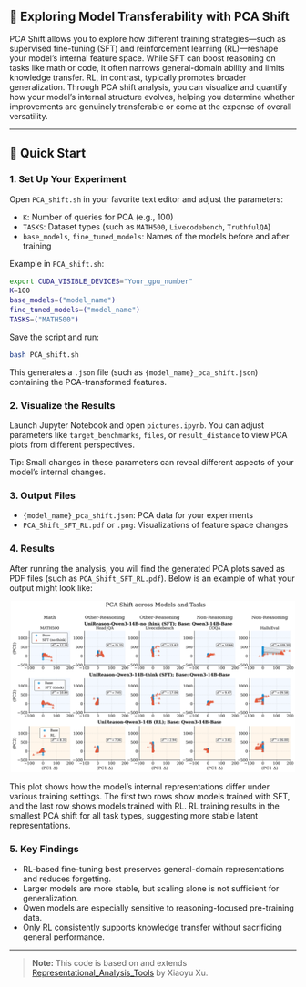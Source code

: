 ## 🔬 Exploring Model Transferability with PCA Shift

PCA Shift allows you to explore how different training strategies—such as supervised fine-tuning (SFT) and reinforcement learning (RL)—reshape your model’s internal feature space. While SFT can boost reasoning on tasks like math or code, it often narrows general-domain ability and limits knowledge transfer. RL, in contrast, typically promotes broader generalization. Through PCA shift analysis, you can visualize and quantify how your model’s internal structure evolves, helping you determine whether improvements are genuinely transferable or come at the expense of overall versatility.

---

## 🚀 Quick Start

### 1. Set Up Your Experiment

Open `PCA_shift.sh` in your favorite text editor and adjust the parameters:

* `K`: Number of queries for PCA (e.g., 100)
* `TASKS`: Dataset types (such as `MATH500`, `Livecodebench`, `TruthfulQA`)
* `base_models`, `fine_tuned_models`: Names of the models before and after training

Example in `PCA_shift.sh`:

```bash
export CUDA_VISIBLE_DEVICES="Your_gpu_number"
K=100
base_models=("model_name")
fine_tuned_models=("model_name")
TASKS=("MATH500")
```

Save the script and run:

```bash
bash PCA_shift.sh
```

This generates a `.json` file (such as `{model_name}_pca_shift.json`) containing the PCA-transformed features.

### 2. Visualize the Results

Launch Jupyter Notebook and open `pictures.ipynb`. You can adjust parameters like `target_benchmarks`, `files`, or `result_distance` to view PCA plots from different perspectives.

Tip: Small changes in these parameters can reveal different aspects of your model’s internal changes.

### 3. Output Files

* `{model_name}_pca_shift.json`: PCA data for your experiments
* `PCA_Shift_SFT_RL.pdf` or `.png`: Visualizations of feature space changes

### 4. Results

After running the analysis, you will find the generated PCA plots saved as PDF files (such as `PCA_Shift_SFT_RL.pdf`).
Below is an example of what your output might look like:

<p align="center">
  <img src="PCA_Shift_SFT_RL.png" alt="Example PCA Shift Plot" width="500"/>
</p>

This plot shows how the model’s internal representations differ under various training settings. The first two rows show models trained with SFT, and the last row shows models trained with RL. RL training results in the smallest PCA shift for all task types, suggesting more stable latent representations.

### 5. Key Findings

* RL-based fine-tuning best preserves general-domain representations and reduces forgetting.
* Larger models are more stable, but scaling alone is not sufficient for generalization.
* Qwen models are especially sensitive to reasoning-focused pre-training data.
* Only RL consistently supports knowledge transfer without sacrificing general performance.

---

> **Note:**
> This code is based on and extends [Representational\_Analysis\_Tools](https://github.com/XiaoyuXU1/Representational_Analysis_Tools) by Xiaoyu Xu.

